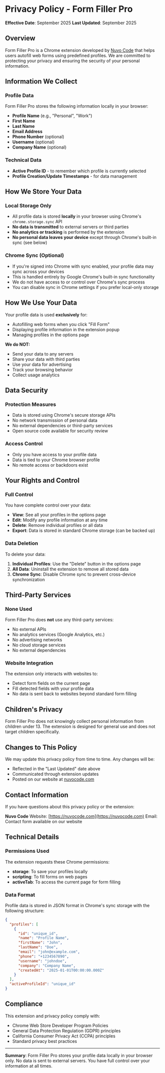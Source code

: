 # Privacy Policy - Form Filler Pro

**Effective Date**: September 2025
**Last Updated**: September 2025

## Overview

Form Filler Pro is a Chrome extension developed by [Nuvo Code](https://nuvocode.com) that helps users autofill web forms using predefined profiles. We are committed to protecting your privacy and ensuring the security of your personal information.

## Information We Collect

### Profile Data
Form Filler Pro stores the following information locally in your browser:
- **Profile Name** (e.g., "Personal", "Work")
- **First Name**
- **Last Name**
- **Email Address**
- **Phone Number** (optional)
- **Username** (optional)
- **Company Name** (optional)

### Technical Data
- **Active Profile ID** - to remember which profile is currently selected
- **Profile Creation/Update Timestamps** - for data management

## How We Store Your Data

### Local Storage Only
- All profile data is stored **locally** in your browser using Chrome's `chrome.storage.sync` API
- **No data is transmitted** to external servers or third parties
- **No analytics or tracking** is performed by the extension
- **No personal data leaves your device** except through Chrome's built-in sync (see below)

### Chrome Sync (Optional)
- If you're signed into Chrome with sync enabled, your profile data may sync across your devices
- This is handled entirely by Google Chrome's built-in sync functionality
- We do not have access to or control over Chrome's sync process
- You can disable sync in Chrome settings if you prefer local-only storage

## How We Use Your Data

Your profile data is used **exclusively** for:
- Autofilling web forms when you click "Fill Form"
- Displaying profile information in the extension popup
- Managing profiles in the options page

**We do NOT:**
- Send your data to any servers
- Share your data with third parties
- Use your data for advertising
- Track your browsing behavior
- Collect usage analytics

## Data Security

### Protection Measures
- Data is stored using Chrome's secure storage APIs
- No network transmission of personal data
- No external dependencies or third-party services
- Open source code available for security review

### Access Control
- Only you have access to your profile data
- Data is tied to your Chrome browser profile
- No remote access or backdoors exist

## Your Rights and Control

### Full Control
You have complete control over your data:
- **View**: See all your profiles in the options page
- **Edit**: Modify any profile information at any time
- **Delete**: Remove individual profiles or all data
- **Export**: Data is stored in standard Chrome storage (can be backed up)

### Data Deletion
To delete your data:
1. **Individual Profiles**: Use the "Delete" button in the options page
2. **All Data**: Uninstall the extension to remove all stored data
3. **Chrome Sync**: Disable Chrome sync to prevent cross-device synchronization

## Third-Party Services

### None Used
Form Filler Pro does **not** use any third-party services:
- No external APIs
- No analytics services (Google Analytics, etc.)
- No advertising networks
- No cloud storage services
- No external dependencies

### Website Integration
The extension only interacts with websites to:
- Detect form fields on the current page
- Fill detected fields with your profile data
- No data is sent back to websites beyond standard form filling

## Children's Privacy

Form Filler Pro does not knowingly collect personal information from children under 13. The extension is designed for general use and does not target children specifically.

## Changes to This Policy

We may update this privacy policy from time to time. Any changes will be:
- Reflected in the "Last Updated" date above
- Communicated through extension updates
- Posted on our website at [nuvocode.com](https://nuvocode.com)

## Contact Information

If you have questions about this privacy policy or the extension:

**Nuvo Code**
Website: [https://nuvocode.com](https://nuvocode.com)
Email: Contact form available on our website

## Technical Details

### Permissions Used
The extension requests these Chrome permissions:
- **storage**: To save your profiles locally
- **scripting**: To fill forms on web pages
- **activeTab**: To access the current page for form filling

### Data Format
Profile data is stored in JSON format in Chrome's sync storage with the following structure:
```json
{
  "profiles": [
    {
      "id": "unique_id",
      "name": "Profile Name",
      "firstName": "John",
      "lastName": "Doe",
      "email": "john@example.com",
      "phone": "+1234567890",
      "username": "johndoe",
      "company": "Company Name",
      "createdAt": "2025-01-01T00:00:00.000Z"
    }
  ],
  "activeProfileId": "unique_id"
}
```

## Compliance

This extension and privacy policy comply with:
- Chrome Web Store Developer Program Policies
- General Data Protection Regulation (GDPR) principles
- California Consumer Privacy Act (CCPA) principles
- Standard privacy best practices

---

**Summary**: Form Filler Pro stores your profile data locally in your browser only. No data is sent to external servers. You have full control over your information at all times.